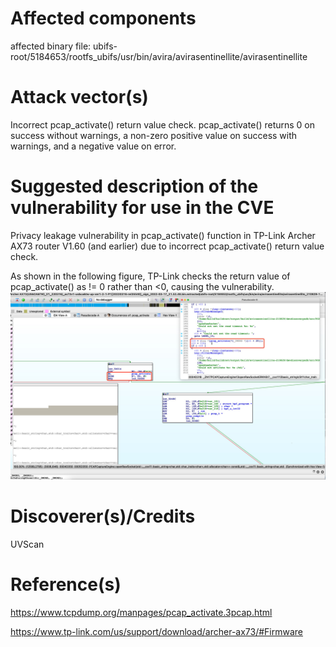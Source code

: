 # Affected components

affected binary file: ubifs-root/5184653/rootfs_ubifs/usr/bin/avira/avirasentinellite/avirasentinellite

# Attack vector(s)

Incorrect pcap_activate() return value check.
pcap_activate() returns 0 on success without warnings, a non-zero positive value on success with warnings, and a negative value on error.

# Suggested description of the vulnerability for use in the CVE

Privacy leakage vulnerability in pcap_activate() function in TP-Link Archer AX73 router V1.60 (and earlier) due to incorrect pcap_activate() return value check.

As shown in the following figure, TP-Link checks the return value of pcap_activate() as != 0 rather than <0, causing the vulnerability.
![](tplinkvuln4.png)

# Discoverer(s)/Credits

UVScan

# Reference(s)
https://www.tcpdump.org/manpages/pcap_activate.3pcap.html

https://www.tp-link.com/us/support/download/archer-ax73/#Firmware